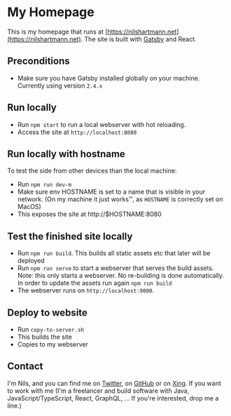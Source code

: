 # My Homepage

This is my homepage that runs at [https://nilshartmann.net](https://nilshartmann.net). The site is built with [Gatsby](https://gatsbyjs.org) and React.

## Preconditions

- Make sure you have Gatsby installed globally on your machine. Currently using version `2.4.x`

## Run locally

- Run `npm start` to run a local webserver with hot reloading.
- Access the site at `http://localhost:8080`

## Run locally with hostname

To test the side from other devices than the local machine:

- Run `npm run dev-m`
- Make sure env HOSTNAME is set to a name that is visible in your network. (On my machine it just works™️, as `HOSTNAME` is correctly set on MacOS)
- This exposes the site at http://$HOSTNAME:8080

## Test the finished site locally

- Run `npm run build`. This builds all static assets etc that later will be deployed
- Run `npm run serve` to start a webserver that serves the build assets. Note: this only starts a webserver. No re-building is done automatically. In order
  to update the assets run again `npm run build`
- The webserver runs on `http://localhost:9000`.

## Deploy to website

- Run `copy-to-server.sh`
- This builds the site
- Copies to my webserver

## Contact

I'm Nils, and you can find me on [Twitter](https://twitter.com/nilshartmann), on [GitHub](https://github.com/nilshartmann) or on [Xing](https://www.xing.com/profile/Nils_Hartmann2). If you want to work with me (I'm a freelancer and build software with Java, JavaScript/TypeScript, React, GraphQL, ... If you're interested, drop me a line.)
